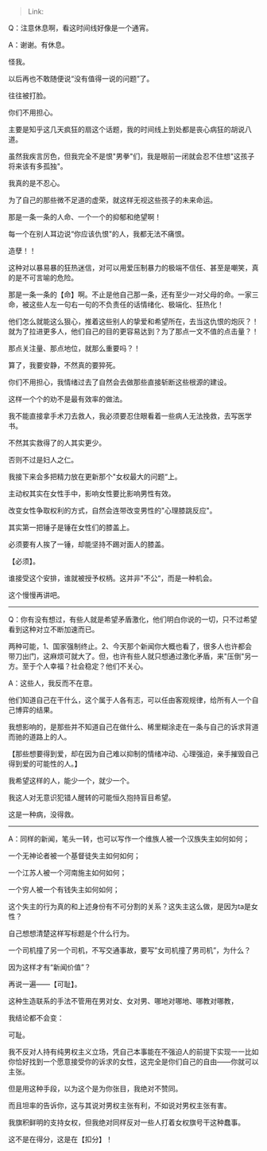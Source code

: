 > Link: 

Q：注意休息啊，看这时间线好像是一个通宵。

A：谢谢。有休息。

怪我。

以后再也不敢随便说“没有值得一说的问题”了。

往往被打脸。

你们不用担心。

主要是知乎这几天疯狂的扇这个话题，我的时间线上到处都是丧心病狂的胡说八道。

虽然我疾言厉色，但我完全不是恨"男拳"们，我是眼前一闭就会忍不住想"这孩子将来该有多孤独"。

我真的是不忍心。

为了自己的那些微不足道的虚荣，就这样无视这些孩子的未来命运。

那是一条一条的人命、一个一个的抑郁和绝望啊！

每一个在别人耳边说“你应该仇恨"的人，我都无法不痛恨。

造孽！！

这种对以暴易暴的狂热迷信，对可以用爱压制暴力的极端不信任、甚至是嘲笑，真的是不可言喻的危险。

那是一条一条的【命】啊。不止是他自己那一条，还有至少一对父母的命。一家三命，被这些人左一句右一句的不负责任的话情绪化、极端化、狂热化！

他们怎么就能这么狠心，推着这些别人的挚爱和希望所在，去当这仇恨的炮灰？！就为了拉进更多人，他们自己的目的更容易达到？为了那点一文不值的点击量？！

那点关注量、那点地位，就那么重要吗？！

算了，我要安静，不然真的要猝死。

你们不用担心，我情绪过去了自然会去做那些直接斩断这些根源的建设。

这样一个个的劝不是最有效率的做法。

我不能直接拿手术刀去救人，我必须要忍住眼看着一些病人无法挽救，去写医学书。

不然其实救得了的人其实更少。

否则不过是妇人之仁。

我接下来会多把精力放在更新那个"女权最大的问题“上。

主动权其实在女性手中，影响女性要比影响男性有效。

改变女性争取权利的方式，自然会连带改变男性的"心理膝跳反应"。

其实第一把锤子是锤在女性们的膝盖上。

必须要有人挨了一锤，却能坚持不踢对面人的膝盖。

【必须】。

谁接受这个安排，谁就被授予权柄。这并非"不公“，而是一种机会。

这个慢慢再讲吧。

---

Q：你有没有想过，有些人就是希望矛盾激化，他们明白你说的一切，只不过希望看到这种对立不断加速而已。

两种可能，1、国家强制终止。2、今天那个新闻你大概也看了，很多人也许都会带刀出门，这麻烦可就大了。但，也许有些人就只想通过激化矛盾，来"压倒"另一方。至于个人幸福？社会稳定？他们不关心。

A：这些人，我反而不在意。

他们知道自己在干什么，这个属于人各有志，可以任由客观规律，给所有人一个自己博弈的结果。

我想影响的，是那些并不知道自己在做什么、稀里糊涂走在一条与自己的诉求背道而驰的道路上的人。

【那些想要得到爱，却在因为自己难以抑制的情绪冲动、心理强迫，亲手摧毁自己得到爱的可能性的人。】

我希望这样的人，能少一个，就少一个。

我这人对无意识犯错人醒转的可能恒久抱持盲目希望。

这是一种病，没得救。

---

A：同样的新闻，笔头一转，也可以写作一个维族人被一个汉族失主如何如何；

一个无神论者被一个基督徒失主如何如何；

一个江苏人被一个河南施主如何如何；

一个穷人被一个有钱失主如何如何；

这个失主的行为真的和上述身份有不可分割的关系？这失主这么做，是因为ta是女性？

自己想想清楚这样写标题是个什么行为。

一个司机撞了另一个司机，不写交通事故，要写”女司机撞了男司机”，为什么？

因为这样才有“新闻价值”？

再说一遍——【可耻】。

这种生造联系的手法不管用在男对女、女对男、哪地对哪地、哪教对哪教，

我结论都不会变：

可耻。

我不反对人持有纯男权主义立场，凭自己本事能在不强迫人的前提下实现一一比如你恰好找到一个愿意接受你的诉求的女性，这完全是你们自己的自由——你就可以主张。

但是用这种手段，以为这个是为你张目，我绝对不赞同。

而且坦率的告诉你，这与其说对男权主张有利，不如说对男权主张有害。

我旗积鲜明的支持女权，但我绝对同样反对一些人打着女权旗号干这种蠢事。

这不是在得分，这是在【扣分】！
